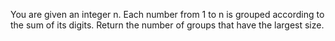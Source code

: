 You are given an integer n.
Each number from 1 to n is grouped according to the sum of its digits.
Return the number of groups that have the largest size.
